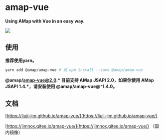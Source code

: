 # amap-vue

**Using AMap with Vue in an easy way.**

![](https://jimnox.gitee.io/amap-vue/assets/logo-mini.png)

## 使用

**推荐使用yarn。**

``` bash
yarn add @amap/amap-vue # 或 npm install --save @amap/amap-vue
```

**@amap/amap-vue@2.0.\* 目前支持 AMap JSAPI 2.0，如果你使用 AMap JSAPI 1.4.\*，请安装使用 @amap/amap-vue@^1.4.0。**

## 文档

[https://liuji-jim.github.io/amap-vue/](https://liuji-jim.github.io/amap-vue/)

[https://jimnox.gitee.io/amap-vue/](https://jimnox.gitee.io/amap-vue/) （国内镜像）
